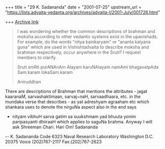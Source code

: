 +++
title = "29 K. Sadananda"
date = "2001-07-25"
upstream_url = "https://lists.advaita-vedanta.org/archives/advaita-l/2001-July/001726.html"

+++
[Archive link](https://lists.advaita-vedanta.org/archives/advaita-l/2001-July/001726.html)

>
>I was wondering whether the common descriptions of brahman and moksha
>according to other vedantic systems exist in the upanishads. For example, do
>the words "nitya kainkaryam" or "ananta kalyana guna" which are used in
>Vishishtadvaita to describe moksha and brahman respectively, occur
>anywhere in the Sruti? I request members to clarify.
>
>Sruti smRti purANAnAm Alayam karuNAlayam
>namAmi bhagavatpAda Sam.karam lokaSam.karam
>
>Aniruddhan


There are descriptions of Brahman that mentions the attributes -
jagat kaaranaM, sarvashaktimaan, sarvaj~naH, sarvaadhaara, etc.  in
the mundaka verse that describes - as yat adreshyam agraaham etc
which shankara uses to denote the nirguNa aspect also in the end says
- nityam vibhuH sarva gatim sa suukshmam yad bhuuta yonim
paripasyanti dhiiraaH which applies to  saguNa brahma.  Anyway I will
ask Shreeman Chari.
Hari Om!
Sadananda



--
K. Sadananda
Code 6323
Naval Research Laboratory
Washington D.C. 20375
Voice (202)767-2117
Fax:(202)767-2623

